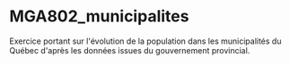 # MGA802_municipalites

Exercice portant sur l'évolution de la population dans les municipalités du Québec d'après les données issues du gouvernement provincial.